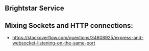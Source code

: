 ## Brightstar Service


## Mixing Sockets and HTTP connections:
- https://stackoverflow.com/questions/34808925/express-and-websocket-listening-on-the-same-port
